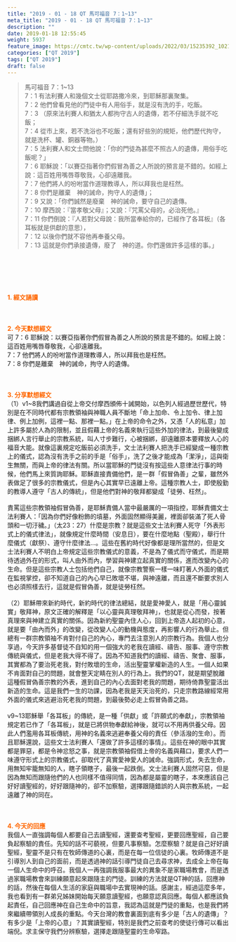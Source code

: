 ```yaml
---
title: "2019 - 01 - 18 QT 馬可福音 7：1~13"
meta_title: "2019 - 01 - 18 QT 馬可福音 7：1~13"
description: ""
date: 2019-01-18 12:55:45
weight: 5937
feature_image: https://cmtc.tw/wp-content/uploads/2022/03/15235392_10211799862337740_180693556567566654_o-1.webp
categories: ["QT 2019"]
tags: ["QT 2019"]
draft: false
---
```


<blockquote>馬可福音 7：1~13<br />
7：1 有法利賽人和幾個文士從耶路撒冷來，到耶穌那裏聚集。<br />
7：2 他們曾看見他的門徒中有人用俗手，就是沒有洗的手，吃飯。<br />
7：3 （原來法利賽人和猶太人都拘守古人的遺傳，若不仔細洗手就不吃飯；<br />
7：4 從市上來，若不洗浴也不吃飯；還有好些別的規矩，他們歷代拘守，就是洗杯、罐、銅器等物。）<br />
7：5 法利賽人和文士問他說：「你的門徒為甚麼不照古人的遺傳，用俗手吃飯呢？」<br />
7：6 耶穌說：「以賽亞指著你們假冒為善之人所說的預言是不錯的。如經上說：這百姓用嘴唇尊敬我，心卻遠離我。<br />
7：7 他們將人的吩咐當作道理教導人，所以拜我也是枉然。<br />
7：8 你們是離棄　神的誡命，拘守人的遺傳」；<br />
7：9 又說：「你們誠然是廢棄　神的誡命，要守自己的遺傳。<br />
7：10 摩西說：『當孝敬父母』；又說：『咒罵父母的，必治死他。』<br />
7：11 你們倒說：『人若對父母說：我所當奉給你的，已經作了各耳板』（各耳板就是供獻的意思），<br />
7：12 以後你們就不容他再奉養父母。<br />
7：13 這就是你們承接遺傳，廢了　神的道。你們還做許多這樣的事。」</blockquote><br />
&nbsp;<br />
<br />
&nbsp;<br />
<br />
<span style="color: #ff6600;"><strong>1. </strong><strong>經文誦讀</strong></span><br />
<br />
<span style="color: #ff6600;"><strong> </strong></span><br />
<br />
<span style="color: #ff6600;"><strong>2. 今天默想</strong><strong>經文<br />
</strong></span>可 7：6 耶穌說：以賽亞指著你們假冒為善之人所說的預言是不錯的。如經上說：這百姓用嘴唇尊敬我，心卻遠離我。<br />
7：7 他們將人的吩咐當作道理教導人，所以拜我也是枉然。<br />
7：8 你們是離棄　神的誡命，拘守人的遺傳。<br />
<br />
&nbsp;<br />
<br />
<span style="color: #ff6600;"><strong>3. 分享默想經文<br />
</strong></span>（1）v1~8我們講過自從上帝交付摩西頒佈十誡開始，以色列人經過歷世歷代，特別是在不同時代都有宗教領袖與神職人員不斷地「命上加命、令上加令、律上加律、例上加例，這裡一點、那裡一點。」在上帝的命令之外，又憑「人的私意」加上許多屬於人為的限制，並且假藉上帝的名義來執行這些外加的律法，到最後變成捆綁人言行舉止的宗教系統，叫人寸步難行，心被捆綁，卻遠離原本要釋放人心的福音大能。就像這裏規定吃飯前必須洗手，文士法利賽人把洗手已經變成一種宗教上的儀式，認為沒有洗手之前的手是「俗手」，洗了之後才能成為「潔淨」，這與衛生無關，而與上帝的律法有關。所以當耶穌的門徒沒有按這些人意律法行事的時候，他們馬上來質詢耶穌。耶穌直接責備他們，是一群「假冒偽善」之輩，雖然外表做足了很多的宗教儀式，但是內心其實早已遠離上帝。這種宗教人士，即使殷勤的教導人遵守「古人的傳統」，但是他們對神的敬拜都變成「徒勞、枉然」。<br />
<br />
責罵這些宗教領袖假冒偽善，是耶穌責備人當中最嚴厲的一項指控，耶穌責備文士法利賽人：「因為你們好像粉飾的墳墓，外面固然顯得美麗，裡面卻裝滿了死人骨頭和一切汙穢。」（太23：27）什麼是宗教？就是這些文士法利賽人死守「外表形式上的儀式律法」，就像規定什麼時間（安息日），要在什麼地點（聖殿），舉行什麼儀式（獻祭）、遵守什麼律法…。這些在舊約時代好像都是理所當然的，但是文士法利賽人不明白上帝規定這些宗教儀式的意義，不是為了儀式而守儀式，而是期待透過外在的形式，叫人由外而內，學習與神建立起真實的關係，進而改變內心的生命。但是這些宗教人士包括他們自己，就像宗教警察一樣一味盯著人外面的儀式在監視掌控，卻不知道自己的內心早已敗壞不堪，與神遠離，而且還不斷要求別人也必須照樣去行，這就是假冒偽善，就是徒勞枉然。<br />
<br />
（2）耶穌帶來新約時代，新約時代的律法總結，就是愛神愛人，就是「用心靈誠實」敬拜神，原文正確的解釋是「以心靈與真理敬拜神」，也就是從心而發，按著真理來與神建立真實的關係。因為新約聖靈內住人心，回到上帝造人起初的心意，就是要「由內而外」的改變，從改變人心的動機與態度，再影響人的行為舉止。但總有一群宗教領袖不肯對付自己的內心，專門去注意別人的宗教行為。我個人也分享過，今天許多基督徒不自知的用一個強大的老我在讀經、禱告、服事、遵守宗教傳統與儀式，但是老我大得不得了。因為不知道我們的讀經、禱告、聚會、服事，其實都為了要治死老我，對付敗壞的生命，活出聖靈掌權新造的人生。一個人如果不肯面對自己的問題，就會整天定睛在別人的行為上。我們的QT，就是期望脫離這種假冒偽善宗教的外表，進到自己的內心去面對老我的問題，期待倚靠聖靈活出新造的生命。這是我們一生的功課，因為老我是天天治死的，只走宗教路線經常用外面的儀式來逃避治死老我的問題，到最後勢必走上假冒偽善之路。<br />
<br />
v9~13耶穌舉「各耳板」的傳統，是一種「供獻」或「許願式的奉獻」，宗教領袖規定若已作了「各耳板」，就是已將供物奉獻給神後，就可以不用再供養父母。因此人們濫用各耳板傳統，用神的名義來逃避奉養父母的責任（參活潑的生命）。而且耶穌還說，這些文士法利賽人「還做了許多這樣的事情」。這些在神的眼中其實都是罪惡，都是令神忿怒之事，就是宗教領袖假借上帝的名義與藉口，要求人們一味遵守形式上的宗教儀式，卻取代了真實愛神愛人的誡命。強調形式，失去生命，用無知牢籠無知的人，瞎子領瞎子，最後一起跌倒。文士法利賽人固然可惡，但是因為無知而跟隨他們的人也同樣不值得同情，因為都是屬靈的瞎子，本來應該自己好好讀聖經的，好好跟隨神的，卻不加察驗，選擇跟隨錯誤的人與宗教系統，一起遠離了神的同在。<br />
<br />
&nbsp;<br />
<br />
<span style="color: #ff6600;"><strong>4. 今天的回應<br />
</strong></span>我個人一直強調每個人都要自己去讀聖經，還要查考聖經，更要回應聖經，自己要負起察驗的責任。先知的話不可藐視，但要凡事察驗。怎麼察驗？就是自己好好讀聖經，聖靈不是只有在牧師傳道的心裏，而是在每一位信徒的心裏。牧師傳道不是引導別人到自己的面前，而是透過神的話引導門徒自己去尋求神，去成全上帝在每一個人生命中的呼召。我個人一再強調我服事最大的異象不是家職場教會，而是透過家職場教會來訓練願意起來跟隨主的門徒。訓練的方法就是QT神的話，回應神的話，然後在每個人生活的家庭與職場中去實現神的話。感謝主，經過這麼多年，我也看到有一群弟兄姊妹開始每天願意讀聖經，也願意認真回應。每個人都應該負起責任，自己回應神在自己生命中的旨意，我認為這就是門徒的重點，也是我們將來繼續帶領別人成長的重點。今天台灣的教會裏面到底有多少是「古人的遺傳」？有多少是「上帝的心意」？其實讀聖經，特別是我們之前查考的使徒行傳可以看出端倪。求主保守我們分辨察驗，選擇走跟隨聖靈的生命窄路。<br />
<br />
&nbsp;
        